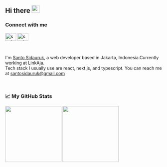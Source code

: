 ## Hi there <img src="https://media.giphy.com/media/hvRJCLFzcasrR4ia7z/giphy.gif" width="25px">

### Connect with me
<a href="https://twitter.com/santosidauruk"><img align="center" src="https://raw.githubusercontent.com/rahuldkjain/github-profile-readme-generator/master/src/images/icons/Social/twitter.svg" alt="santo-sidauruk" height="25" width="35"/></a>
<a href="https://www.linkedin.com/in/santo-sidauruk/"><img align="center" src="https://raw.githubusercontent.com/rahuldkjain/github-profile-readme-generator/master/src/images/icons/Social/linked-in-alt.svg" alt="santo-sidauruk" height="25" width="35"/></a>

<br />

I'm [Santo Sidauruk](https://santosidauruk.com), a web developer based in Jakarta, Indonesia.Currently working at LinkAja. <br />
Tech stack I usually use are react, next.js, and typescript.
You can reach me at santosidauruk@gmail.com

<br />

### 📈 My GitHub Stats

  <img height="180em" src="https://github-readme-stats.vercel.app/api?username=santosidauruk&show_icons=true&hide_border=true&&count_private=true&include_all_commits=true" />
  <img height="180em" src="https://github-readme-stats.vercel.app/api/top-langs/?username=santosidauruk&show_icons=true&hide_border=true&layout=compact&langs_count=8"/>